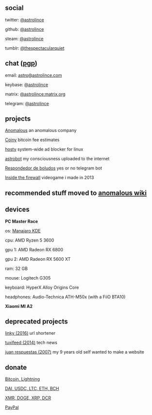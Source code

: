 ## social

twitter: [@astrolince](https://twitter.com/astrolince)

github: [@astrolince](https://github.com/astrolince)

steam: [@astrolince](https://steamcommunity.com/id/astrolince)

tumblr: [@thespectacularquiet](https://thespectacularquiet.tumblr.com/)

## chat ([pgp](https://keybase.io/astrolince/pgp_keys.asc))

email: [astro@astrolince.com](mailto:astro@astrolince.com)

keybase: [@astrolince](https://keybase.io/astrolince)

matrix: [@astrolince:matrix.org](https://matrix.to/#/@astrolince:matrix.org)

telegram: [@astrolince](https://t.me/astrolince)

## projects

[Anomalous](https://anomalous.xyz/) an anomalous company

[Coiny](https://twitter.com/coinyfees) bitcoin fee estimates

[hosty](https://astrolince.com/hosty) system-wide ad blocker for linux

[astrobot](https://twitter.com/astroiince) my consciousness uploaded to the internet

[Respondedor de boludos](https://t.me/respondedorbot) yes or no telegram bot

[Inside the firewall](https://scratch.mit.edu/projects/14166847/) videogame i made in 2013

## recommended stuff moved to [anomalous wiki](https://wiki.anomalous.xyz/)

## devices

**PC Master Race**

os: [Manajaro KDE](https://astrolince.com/configs/)

cpu: AMD Ryzen 5 3600

gpu 1: AMD Radeon RX 6800

gpu 2: AMD Radeon RX 5600 XT

ram: 32 GB

mouse: Logitech G305

keyboard: HyperX Alloy Origins Core

headphones: Audio-Technica ATH-M50x (with a FiiO BTA10)

**Xiaomi MI A2**

## deprecated projects

[linky (2016)](https://web.archive.org/web/20180901073301/https://linky.tk/) url shortener

[tuxifeed (2014)](https://web.archive.org/web/20141222080138/https://tuxi.tk/) tech news

[juan respuestas (2007)](https://web.archive.org/web/20090804045736/http://juanrespuestas.freeconfigbox.com/) 
my 9 years old self wanted to make a website

## donate

[Bitcoin, Lightning](https://checkout.opennode.com/p/32c4dcff-1ef4-44ba-908e-cccf7f564233)

[DAI, USDC, LTC, ETH, BCH](https://commerce.coinbase.com/checkout/cc3345c4-4697-44f7-a3a1-0ada15e37697)

[XMR, DOGE, XRP, DCR](https://globee.com/donate/Mmp6rjZ53Yo2ZOPGKkgVbR)

[PayPal](https://www.paypal.com/donate?hosted_button_id=LBVYB6G6GAJQW)
